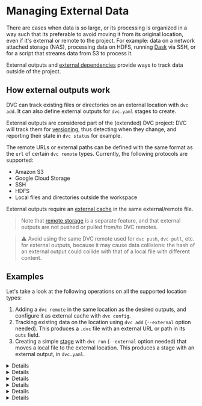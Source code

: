 # Managing External Data

There are cases when data is so large, or its processing is organized in a way
such that its preferable to avoid moving it from its original location, even if
it's external or remote to the project. For example: data on a network attached
storage (NAS), processing data on HDFS, running [Dask](https://dask.org/) via
SSH, or for a script that streams data from S3 to process it.

External <abbr>outputs</abbr> and
[external dependencies](/doc/user-guide/external-dependencies) provide ways to
track data outside of the <abbr>project</abbr>.

## How external outputs work

DVC can track existing files or directories on an external location with
`dvc add`. It can also define external outputs for `dvc.yaml` stages to create.

External outputs are considered part of the (extended) DVC project: DVC will
track them for [versioning](/doc/use-cases/versioning-data-and-model-files),
thus detecting when they change, and reporting their state in `dvc status` for
example.

The remote URLs or external paths can be defined with the same format as the
`url` of certain `dvc remote` types. Currently, the following protocols are
supported:

- Amazon S3
- Google Cloud Storage
- SSH
- HDFS
- Local files and directories outside the <abbr>workspace</abbr>

External outputs require an
[external cache](/doc/use-cases/shared-development-server#configure-the-external-shared-cache)
in the same external/remote file.

> Note that [remote storage](/doc/command-reference/remote) is a separate
> feature, and that external outputs are not pushed or pulled from/to DVC
> remotes.

> ⚠️ Avoid using the same DVC remote used for `dvc push`, `dvc pull`, etc. for
> external outputs, because it may cause data collisions: the hash of an
> external output could collide with that of a local file with different
> content.

## Examples

Let's take a look at the following operations on all the supported location
types:

1. Adding a `dvc remote` in the same location as the desired outputs, and
   configure it as external <abbr>cache</abbr> with `dvc config`.
2. Tracking existing data on the location using `dvc add` (`--external` option
   needed). This produces a `.dvc` file with an external URL or path in its
   `outs` field.
3. Creating a simple [stage](/doc/command-reference/run) with `dvc run`
   (`--external` option needed) that moves a local file to the external
   location. This produces a stage with an external output, in `dvc.yaml`.

<details>

### Click for Amazon S3

```dvc
$ dvc remote add s3cache s3://mybucket/cache
$ dvc config cache.s3 s3cache

$ dvc add --external s3://mybucket/existing-data

$ dvc run -d data.txt \
          --external \
          -o s3://mybucket/data.txt \
          aws s3 cp data.txt s3://mybucket/data.txt
```

</details>

<details>

### Click for Google Cloud Storage

```dvc
$ dvc remote add gscache gs://mybucket/cache
$ dvc config cache.gs gscache

$ dvc add --external gs://mybucket/existing-data

$ dvc run -d data.txt \
          --external \
          -o gs://mybucket/data.txt \
          gsutil cp data.txt gs://mybucket/data.txt
```

</details>

<details>

### Click for SSH

```dvc
$ dvc remote add sshcache ssh://user@example.com/cache
$ dvc config cache.ssh sshcache

$ dvc add --external ssh://user@example.com/existing-data

$ dvc run -d data.txt \
          --external \
          -o ssh://user@example.com/data.txt \
          scp data.txt user@example.com:/data.txt
```

> Please note that to use password authentication, it's necessary to set the
> `password` or `ask_password` SSH remote options first (see
> `dvc remote modify`), and use a special `remote://` URL in step 2:
> `dvc add --external remote://sshcache/existing-data`.

⚠️ DVC requires both SSH and SFTP access to work with remote SSH locations.
Please check that you are able to connect both ways with tools like `ssh` and
`sftp` (GNU/Linux).

> Note that your server's SFTP root might differ from its physical root (`/`).

</details>

<details>

### Click for HDFS

```dvc
$ dvc remote add hdfscache hdfs://user@example.com/cache
$ dvc config cache.hdfs hdfscache

$ dvc add --external hdfs://user@example.com/existing-data

$ dvc run -d data.txt \
          --external \
          -o hdfs://user@example.com/data.txt \
          hdfs fs -copyFromLocal \
                  data.txt \
                  hdfs://user@example.com/data.txt
```

Note that as long as there is a `hdfs://...` URL for your data, DVC can handle
it. So systems like Hadoop, Hive, and HBase are supported!

</details>

<details>

### Click for WebHDFS

```dvc
$ dvc remote add webhdfscache webhdfs://user@example.com/cache
$ dvc config cache.webhdfs webhdfscache

$ dvc add --external webhdfs://user@example.com/existing-data

$ dvc run -d data.txt \
          --external \
          -o webhdfs://user@example.com/data.txt \
          curl --upload-file data.txt \
              "http://user@example.com:50075/webhdfs/v1/data.txt?op=CREATE"
```

</details>

<details>

### Click for local file system paths

The default <abbr>cache</abbr> is in `.dvc/cache`, so there is no need to set a
custom cache location for local paths outside of your project.

> Except for external data on different storage devices or partitions mounted on
> the same file system (e.g. `/mnt/raid/data`). In that case please setup an
> external cache in that same drive to enable
> [file links](/doc/user-guide/large-dataset-optimization#file-link-types-for-the-dvc-cache)
> and avoid copying data.

```dvc
$ dvc add --external /home/shared/existing-data

$ dvc run -d data.txt \
          --external \
          -o /home/shared/data.txt \
          cp data.txt /home/shared/data.txt
```

</details>
